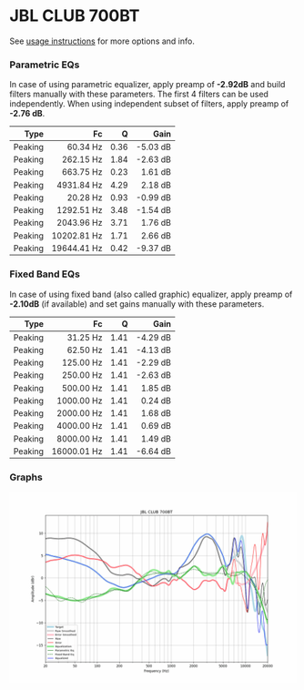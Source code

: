 # JBL CLUB 700BT
See [usage instructions](https://github.com/jaakkopasanen/AutoEq#usage) for more options and info.

### Parametric EQs
In case of using parametric equalizer, apply preamp of **-2.92dB** and build filters manually
with these parameters. The first 4 filters can be used independently.
When using independent subset of filters, apply preamp of **-2.76 dB**.

| Type    | Fc          |    Q | Gain     |
|--------:|------------:|-----:|---------:|
| Peaking | 60.34 Hz    | 0.36 | -5.03 dB |
| Peaking | 262.15 Hz   | 1.84 | -2.63 dB |
| Peaking | 663.75 Hz   | 0.23 | 1.61 dB  |
| Peaking | 4931.84 Hz  | 4.29 | 2.18 dB  |
| Peaking | 20.28 Hz    | 0.93 | -0.99 dB |
| Peaking | 1292.51 Hz  | 3.48 | -1.54 dB |
| Peaking | 2043.96 Hz  | 3.71 | 1.76 dB  |
| Peaking | 10202.81 Hz | 1.71 | 2.66 dB  |
| Peaking | 19644.41 Hz | 0.42 | -9.37 dB |

### Fixed Band EQs
In case of using fixed band (also called graphic) equalizer, apply preamp of **-2.10dB**
(if available) and set gains manually with these parameters.

| Type    | Fc          |    Q | Gain     |
|--------:|------------:|-----:|---------:|
| Peaking | 31.25 Hz    | 1.41 | -4.29 dB |
| Peaking | 62.50 Hz    | 1.41 | -4.13 dB |
| Peaking | 125.00 Hz   | 1.41 | -2.29 dB |
| Peaking | 250.00 Hz   | 1.41 | -2.63 dB |
| Peaking | 500.00 Hz   | 1.41 | 1.85 dB  |
| Peaking | 1000.00 Hz  | 1.41 | 0.24 dB  |
| Peaking | 2000.00 Hz  | 1.41 | 1.68 dB  |
| Peaking | 4000.00 Hz  | 1.41 | 0.69 dB  |
| Peaking | 8000.00 Hz  | 1.41 | 1.49 dB  |
| Peaking | 16000.01 Hz | 1.41 | -6.64 dB |

### Graphs
![](./JBL%20CLUB%20700BT.png)